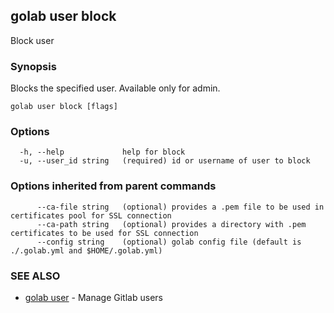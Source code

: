 ## golab user block

Block user

### Synopsis


Blocks the specified user. Available only for admin.

```
golab user block [flags]
```

### Options

```
  -h, --help             help for block
  -u, --user_id string   (required) id or username of user to block
```

### Options inherited from parent commands

```
      --ca-file string   (optional) provides a .pem file to be used in certificates pool for SSL connection
      --ca-path string   (optional) provides a directory with .pem certificates to be used for SSL connection
      --config string    (optional) golab config file (default is ./.golab.yml and $HOME/.golab.yml)
```

### SEE ALSO
* [golab user](golab_user.md)	 - Manage Gitlab users

